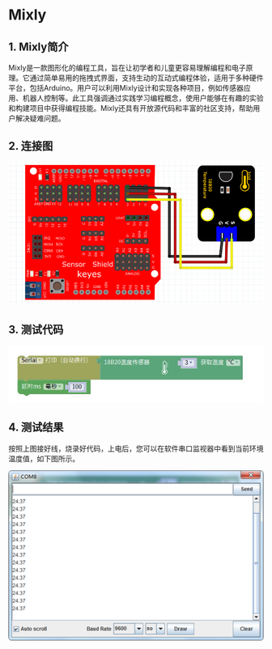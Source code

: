# Mixly


## 1. Mixly简介  

Mixly是一款图形化的编程工具，旨在让初学者和儿童更容易理解编程和电子原理。它通过简单易用的拖拽式界面，支持生动的互动式编程体验，适用于多种硬件平台，包括Arduino。用户可以利用Mixly设计和实现各种项目，例如传感器应用、机器人控制等。此工具强调通过实践学习编程概念，使用户能够在有趣的实验和构建项目中获得编程技能。Mixly还具有开放源代码和丰富的社区支持，帮助用户解决疑难问题。  

## 2. 连接图  

![](media/4728c54b5c6eba38eda8c7da83f3a3e9.png)  

## 3. 测试代码  

![](media/682c52ee54452784349f9d6eb0e4f628.png)  

## 4. 测试结果  

按照上图接好线，烧录好代码，上电后，您可以在软件串口监视器中看到当前环境温度值，如下图所示。  

![](media/c4fc0e7d8ab0aa9d730e79754b7860d1.png)



